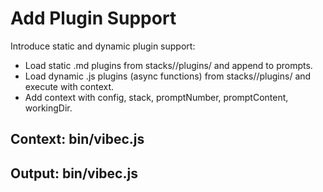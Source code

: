 # Add Plugin Support

Introduce static and dynamic plugin support:
- Load static .md plugins from stacks/<stack>/plugins/ and append to prompts.
- Load dynamic .js plugins (async functions) from stacks/<stack>/plugins/ and execute with context.
- Add context with config, stack, promptNumber, promptContent, workingDir.

## Context: bin/vibec.js
## Output: bin/vibec.js
